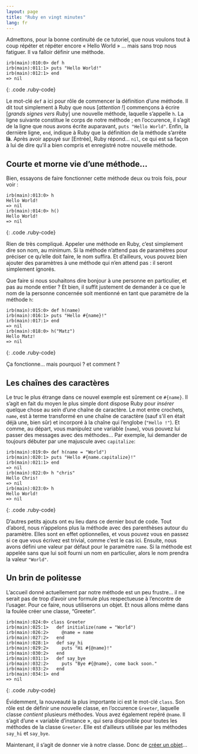 ```yaml
---
layout: page
title: "Ruby en vingt minutes"
lang: fr
---
```


Admettons, pour la bonne continuité de ce tutoriel, que nous voulons
tout à coup répéter et répéter encore « Hello World » ... mais sans trop
nous fatiguer. Il va falloir définir une méthode.

    irb(main):010:0> def h
    irb(main):011:1> puts "Hello World!"
    irb(main):012:1> end
    => nil
{: .code .ruby-code}

Le mot-clé `def` a ici pour rôle de commencer la définition d’une
méthode. Il dit tout simplement à Ruby que nous \[*attention !*\]
commençons à écrire \[*grands signes vers Ruby*\] une nouvelle méthode,
laquelle s’appelle `h`. La ligne suivante constitue le corps de notre
méthode ; en l’occurence, il s’agit de la ligne que nous avons écrite
auparavant, `puts "Hello World"`. Enfin, la dernière ligne, `end`,
indique à Ruby que la définition de la méthode s’arrête **là**. Après
avoir appuyé sur \[Entrée\], Ruby répond… `nil`, ce qui est sa façon à
lui de dire qu’il a bien compris et enregistré notre nouvelle méthode.

## Courte et morne vie d’une méthode…

Bien, essayons de faire fonctionner cette méthode deux ou trois fois,
pour voir :

    irb(main):013:0> h
    Hello World!
    => nil
    irb(main):014:0> h()
    Hello World!
    => nil
{: .code .ruby-code}

Rien de très compliqué. Appeler une méthode en Ruby, c’est simplement
dire son nom, au minimum. Si la méthode n’attend pas de paramètres pour
préciser ce qu’elle doit faire, le nom suffira. Et d’ailleurs, vous
pouvez bien ajouter des paramètres à une méthode qui n’en attend pas :
il seront simplement ignorés.

Que faire si nous souhaitons dire bonjour à une personne en particulier,
et pas au monde entier ? Et bien, il suffit justement de demander à ce
que le nom de la personne concernée soit mentionné en tant que paramètre
de la méthode `h`\:

    irb(main):015:0> def h(name)
    irb(main):016:1> puts "Hello #{name}!"
    irb(main):017:1> end
    => nil
    irb(main):018:0> h("Matz")
    Hello Matz!
    => nil
{: .code .ruby-code}

Ça fonctionne… mais pourquoi ? et comment ?

## Les chaînes des caractères

Le truc le plus étrange dans ce nouvel exemple est sûrement ce
`#{name}`. Il s’agit en fait du moyen le plus simple dont dispose Ruby
pour *insérer* quelque chose au sein d’une chaîne de caractère. Le mot
entre crochets, `name`, est à terme transformé en une chaîne de
caractère (sauf s’il en était déjà une, bien sûr) et incorporé à la
chaîne qui l’englobe (`"Hello !"`). Et comme, au départ, vous manipulez
une variable (`name`), vous pouvez lui passer des messages avec des
méthodes… Par exemple, lui demander de toujours débuter par une
majuscule avec `capitalize`\:

    irb(main):019:0> def h(name = "World")
    irb(main):020:1> puts "Hello #{name.capitalize}!"
    irb(main):021:1> end
    => nil
    irb(main):022:0> h "chris"
    Hello Chris!
    => nil
    irb(main):023:0> h
    Hello World!
    => nil
{: .code .ruby-code}

D’autres petits ajouts ont eu lieu dans ce dernier bout de code. Tout
d’abord, nous n’appelons plus la méthode avec des parenthèses autour du
paramètre. Elles sont en effet optionnelles, et vous pouvez vous en
passez si ce que vous écrivez est trivial, comme c’est le cas ici.
Ensuite, nous avons défini une valeur par défaut pour le paramètre
`name`. Si la méthode est appelée sans que lui soit fourni un nom en
particulier, alors le nom prendra la valeur `"World"`.

## Un brin de politesse

L’accueil donné actuellement par notre méthode est un peu frustre… il ne
serait pas de trop d’avoir une formule plus respectueuse à l’encontre de
l’usager. Pour ce faire, nous utiliserons un objet. Et nous allons même
dans la foulée créer une classe, “Greeter”.

    irb(main):024:0> class Greeter
    irb(main):025:1>   def initialize(name = "World")
    irb(main):026:2>     @name = name
    irb(main):027:2>   end
    irb(main):028:1>   def say_hi
    irb(main):029:2>     puts "Hi #{@name}!"
    irb(main):030:2>   end
    irb(main):031:1>   def say_bye
    irb(main):032:2>     puts "Bye #{@name}, come back soon."
    irb(main):033:2>   end
    irb(main):034:1> end
    => nil
{: .code .ruby-code}

Évidemment, la nouveauté la plus importante ici est le mot-clé `class`.
Son rôle est de définir une nouvelle classe, en l’occurence `Greeter`,
laquelle classe *contient* plusieurs méthodes. Vous avez également
repéré `@name`. Il s’agit d’une « variable d’instance », qui sera
disponible pour toutes les méthodes de la classe `Greeter`. Elle est
d’ailleurs utilisée par les méthodes `say_hi` et `say_bye`.

Maintenant, il s’agit de donner vie à notre classe. Donc de [créer un
objet](../3/)...

